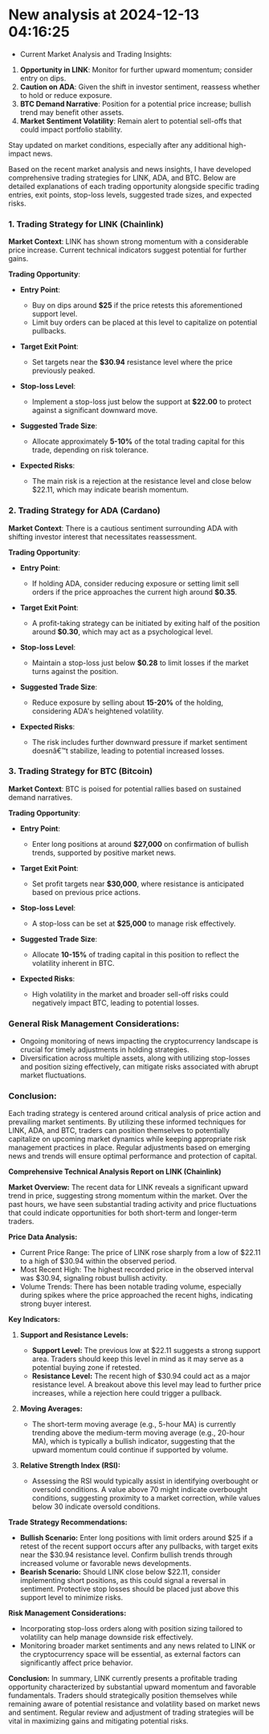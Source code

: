 # New analysis at 2024-12-13 04:16:25

- Current Market Analysis and Trading Insights:
1. **Opportunity in LINK**: Monitor for further upward momentum; consider entry on dips.
2. **Caution on ADA**: Given the shift in investor sentiment, reassess whether to hold or reduce exposure.
3. **BTC Demand Narrative**: Position for a potential price increase; bullish trend may benefit other assets.
4. **Market Sentiment Volatility**: Remain alert to potential sell-offs that could impact portfolio stability. 

Stay updated on market conditions, especially after any additional high-impact news.

Based on the recent market analysis and news insights, I have developed comprehensive trading strategies for LINK, ADA, and BTC. Below are detailed explanations of each trading opportunity alongside specific trading entries, exit points, stop-loss levels, suggested trade sizes, and expected risks.

### 1. Trading Strategy for LINK (Chainlink)
**Market Context**: LINK has shown strong momentum with a considerable price increase. Current technical indicators suggest potential for further gains.

**Trading Opportunity**:
- **Entry Point**: 
  - Buy on dips around **$25** if the price retests this aforementioned support level.
  - Limit buy orders can be placed at this level to capitalize on potential pullbacks.
  
- **Target Exit Point**:
  - Set targets near the **$30.94** resistance level where the price previously peaked.

- **Stop-loss Level**:
  - Implement a stop-loss just below the support at **$22.00** to protect against a significant downward move.
  
- **Suggested Trade Size**:
  - Allocate approximately **5-10%** of the total trading capital for this trade, depending on risk tolerance.

- **Expected Risks**:
  - The main risk is a rejection at the resistance level and close below $22.11, which may indicate bearish momentum.

### 2. Trading Strategy for ADA (Cardano)
**Market Context**: There is a cautious sentiment surrounding ADA with shifting investor interest that necessitates reassessment.

**Trading Opportunity**:
- **Entry Point**: 
  - If holding ADA, consider reducing exposure or setting limit sell orders if the price approaches the current high around **$0.35**. 

- **Target Exit Point**:
  - A profit-taking strategy can be initiated by exiting half of the position around **$0.30**, which may act as a psychological level.

- **Stop-loss Level**:
  - Maintain a stop-loss just below **$0.28** to limit losses if the market turns against the position.

- **Suggested Trade Size**:
  - Reduce exposure by selling about **15-20%** of the holding, considering ADA's heightened volatility.

- **Expected Risks**:
  - The risk includes further downward pressure if market sentiment doesnâ€™t stabilize, leading to potential increased losses.

### 3. Trading Strategy for BTC (Bitcoin)
**Market Context**: BTC is poised for potential rallies based on sustained demand narratives.

**Trading Opportunity**:
- **Entry Point**: 
  - Enter long positions at around **$27,000** on confirmation of bullish trends, supported by positive market news.

- **Target Exit Point**:
  - Set profit targets near **$30,000**, where resistance is anticipated based on previous price actions.

- **Stop-loss Level**:
  - A stop-loss can be set at **$25,000** to manage risk effectively.

- **Suggested Trade Size**:
  - Allocate **10-15%** of trading capital in this position to reflect the volatility inherent in BTC.

- **Expected Risks**:
  - High volatility in the market and broader sell-off risks could negatively impact BTC, leading to potential losses.

### General Risk Management Considerations:
- Ongoing monitoring of news impacting the cryptocurrency landscape is crucial for timely adjustments in holding strategies.
- Diversification across multiple assets, along with utilizing stop-losses and position sizing effectively, can mitigate risks associated with abrupt market fluctuations.

### Conclusion:
Each trading strategy is centered around critical analysis of price action and prevailing market sentiments. By utilizing these informed techniques for LINK, ADA, and BTC, traders can position themselves to potentially capitalize on upcoming market dynamics while keeping appropriate risk management practices in place. Regular adjustments based on emerging news and trends will ensure optimal performance and protection of capital.

**Comprehensive Technical Analysis Report on LINK (Chainlink)**

**Market Overview:**
The recent data for LINK reveals a significant upward trend in price, suggesting strong momentum within the market. Over the past hours, we have seen substantial trading activity and price fluctuations that could indicate opportunities for both short-term and longer-term traders.

**Price Data Analysis:**
- Current Price Range: The price of LINK rose sharply from a low of $22.11 to a high of $30.94 within the observed period.
- Most Recent High: The highest recorded price in the observed interval was $30.94, signaling robust bullish activity.
- Volume Trends: There has been notable trading volume, especially during spikes where the price approached the recent highs, indicating strong buyer interest.

**Key Indicators:**
1. **Support and Resistance Levels:**
   - **Support Level:** The previous low at $22.11 suggests a strong support area. Traders should keep this level in mind as it may serve as a potential buying zone if retested.
   - **Resistance Level:** The recent high of $30.94 could act as a major resistance level. A breakout above this level may lead to further price increases, while a rejection here could trigger a pullback.

2. **Moving Averages:**
   - The short-term moving average (e.g., 5-hour MA) is currently trending above the medium-term moving average (e.g., 20-hour MA), which is typically a bullish indicator, suggesting that the upward momentum could continue if supported by volume.

3. **Relative Strength Index (RSI):**
   - Assessing the RSI would typically assist in identifying overbought or oversold conditions. A value above 70 might indicate overbought conditions, suggesting proximity to a market correction, while values below 30 indicate oversold conditions.

**Trade Strategy Recommendations:**
- **Bullish Scenario:** Enter long positions with limit orders around $25 if a retest of the recent support occurs after any pullbacks, with target exits near the $30.94 resistance level. Confirm bullish trends through increased volume or favorable news developments.
- **Bearish Scenario:** Should LINK close below $22.11, consider implementing short positions, as this could signal a reversal in sentiment. Protective stop losses should be placed just above this support level to minimize risks.

**Risk Management Considerations:**
- Incorporating stop-loss orders along with position sizing tailored to volatility can help manage downside risk effectively.
- Monitoring broader market sentiments and any news related to LINK or the cryptocurrency space will be essential, as external factors can significantly affect price behavior.

**Conclusion:**
In summary, LINK currently presents a profitable trading opportunity characterized by substantial upward momentum and favorable fundamentals. Traders should strategically position themselves while remaining aware of potential resistance and volatility based on market news and sentiment. Regular review and adjustment of trading strategies will be vital in maximizing gains and mitigating potential risks.

